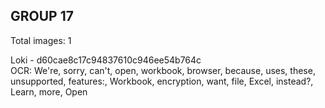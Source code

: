 ## GROUP 17
Total images: 1  

Loki - d60cae8c17c94837610c946ee54b764c  
OCR: We're, sorry, can't, open, workbook, browser, because, uses, these, unsupported, features:, Workbook, encryption, want, file, Excel, instead?, Learn, more, Open  

